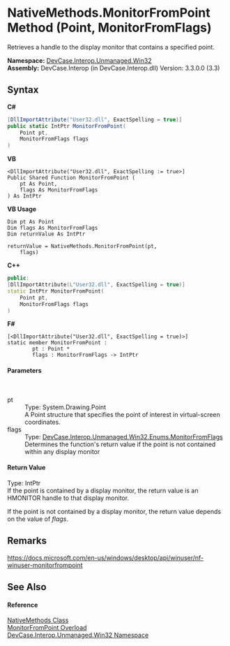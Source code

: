 # NativeMethods.MonitorFromPoint Method (Point, MonitorFromFlags)
 

Retrieves a handle to the display monitor that contains a specified point.

**Namespace:**&nbsp;<a href="N_DevCase_Interop_Unmanaged_Win32">DevCase.Interop.Unmanaged.Win32</a><br />**Assembly:**&nbsp;DevCase.Interop (in DevCase.Interop.dll) Version: 3.3.0.0 (3.3)

## Syntax

**C#**<br />
``` C#
[DllImportAttribute("User32.dll", ExactSpelling = true)]
public static IntPtr MonitorFromPoint(
	Point pt,
	MonitorFromFlags flags
)
```

**VB**<br />
``` VB
<DllImportAttribute("User32.dll", ExactSpelling := true>]
Public Shared Function MonitorFromPoint ( 
	pt As Point,
	flags As MonitorFromFlags
) As IntPtr
```

**VB Usage**<br />
``` VB Usage
Dim pt As Point
Dim flags As MonitorFromFlags
Dim returnValue As IntPtr

returnValue = NativeMethods.MonitorFromPoint(pt, 
	flags)
```

**C++**<br />
``` C++
public:
[DllImportAttribute(L"User32.dll", ExactSpelling = true)]
static IntPtr MonitorFromPoint(
	Point pt, 
	MonitorFromFlags flags
)
```

**F#**<br />
``` F#
[<DllImportAttribute("User32.dll", ExactSpelling = true)>]
static member MonitorFromPoint : 
        pt : Point * 
        flags : MonitorFromFlags -> IntPtr 

```


#### Parameters
&nbsp;<dl><dt>pt</dt><dd>Type: System.Drawing.Point<br />A Point structure that specifies the point of interest in virtual-screen coordinates.</dd><dt>flags</dt><dd>Type: <a href="T_DevCase_Interop_Unmanaged_Win32_Enums_MonitorFromFlags">DevCase.Interop.Unmanaged.Win32.Enums.MonitorFromFlags</a><br />Determines the function's return value if the point is not contained within any display monitor</dd></dl>

#### Return Value
Type: IntPtr<br />If the point is contained by a display monitor, the return value is an HMONITOR handle to that display monitor. 

 If the point is not contained by a display monitor, the return value depends on the value of *flags*.

## Remarks
<a href="https://docs.microsoft.com/en-us/windows/desktop/api/winuser/nf-winuser-monitorfrompoint" target="_blank">https://docs.microsoft.com/en-us/windows/desktop/api/winuser/nf-winuser-monitorfrompoint</a>

## See Also


#### Reference
<a href="T_DevCase_Interop_Unmanaged_Win32_NativeMethods">NativeMethods Class</a><br /><a href="Overload_DevCase_Interop_Unmanaged_Win32_NativeMethods_MonitorFromPoint">MonitorFromPoint Overload</a><br /><a href="N_DevCase_Interop_Unmanaged_Win32">DevCase.Interop.Unmanaged.Win32 Namespace</a><br />